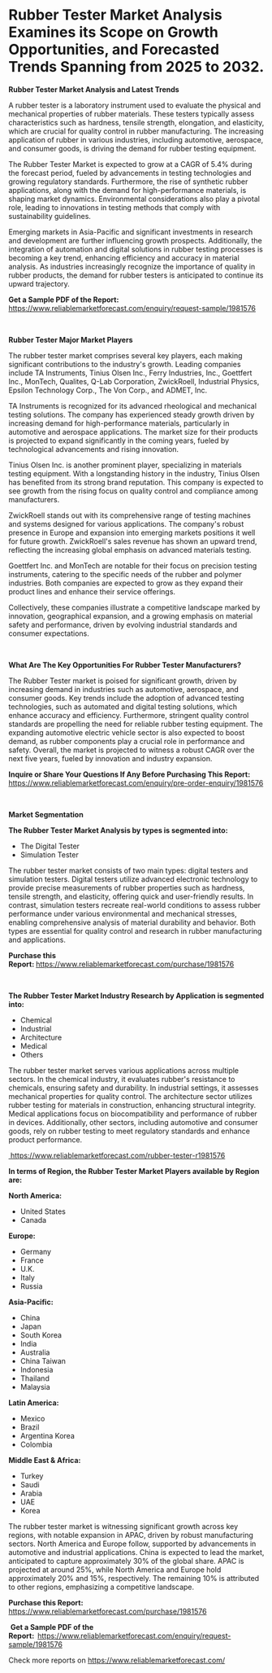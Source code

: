 <p><h1>Rubber Tester Market Analysis Examines its Scope on Growth Opportunities, and Forecasted Trends Spanning from 2025 to 2032.</h1></p><p><strong>Rubber Tester Market Analysis and Latest Trends</strong></p>
<p><p>A rubber tester is a laboratory instrument used to evaluate the physical and mechanical properties of rubber materials. These testers typically assess characteristics such as hardness, tensile strength, elongation, and elasticity, which are crucial for quality control in rubber manufacturing. The increasing application of rubber in various industries, including automotive, aerospace, and consumer goods, is driving the demand for rubber testing equipment.</p><p>The Rubber Tester Market is expected to grow at a CAGR of 5.4% during the forecast period, fueled by advancements in testing technologies and growing regulatory standards. Furthermore, the rise of synthetic rubber applications, along with the demand for high-performance materials, is shaping market dynamics. Environmental considerations also play a pivotal role, leading to innovations in testing methods that comply with sustainability guidelines.</p><p>Emerging markets in Asia-Pacific and significant investments in research and development are further influencing growth prospects. Additionally, the integration of automation and digital solutions in rubber testing processes is becoming a key trend, enhancing efficiency and accuracy in material analysis. As industries increasingly recognize the importance of quality in rubber products, the demand for rubber testers is anticipated to continue its upward trajectory.</p></p>
<p><strong>Get a Sample PDF of the Report:&nbsp;</strong> <a href="https://www.reliablemarketforecast.com/enquiry/request-sample/1981576?utm_campaign=2723&utm_medium=2&utm_source=Github&utm_content=ia&utm_term=10042025&utm_id=rubber-tester">https://www.reliablemarketforecast.com/enquiry/request-sample/1981576</a></p>
<p>&nbsp;</p>
<p><strong>Rubber Tester Major Market Players</strong></p>
<p><p>The rubber tester market comprises several key players, each making significant contributions to the industry's growth. Leading companies include TA Instruments, Tinius Olsen Inc., Ferry Industries, Inc., Goettfert Inc., MonTech, Qualites, Q-Lab Corporation, ZwickRoell, Industrial Physics, Epsilon Technology Corp., The Von Corp., and ADMET, Inc.</p><p>TA Instruments is recognized for its advanced rheological and mechanical testing solutions. The company has experienced steady growth driven by increasing demand for high-performance materials, particularly in automotive and aerospace applications. The market size for their products is projected to expand significantly in the coming years, fueled by technological advancements and rising innovation.</p><p>Tinius Olsen Inc. is another prominent player, specializing in materials testing equipment. With a longstanding history in the industry, Tinius Olsen has benefited from its strong brand reputation. This company is expected to see growth from the rising focus on quality control and compliance among manufacturers.</p><p>ZwickRoell stands out with its comprehensive range of testing machines and systems designed for various applications. The company's robust presence in Europe and expansion into emerging markets positions it well for future growth. ZwickRoell's sales revenue has shown an upward trend, reflecting the increasing global emphasis on advanced materials testing.</p><p>Goettfert Inc. and MonTech are notable for their focus on precision testing instruments, catering to the specific needs of the rubber and polymer industries. Both companies are expected to grow as they expand their product lines and enhance their service offerings.</p><p>Collectively, these companies illustrate a competitive landscape marked by innovation, geographical expansion, and a growing emphasis on material safety and performance, driven by evolving industrial standards and consumer expectations.</p></p>
<p>&nbsp;</p>
<p><strong>What Are The Key Opportunities For Rubber Tester Manufacturers?</strong></p>
<p><p>The Rubber Tester market is poised for significant growth, driven by increasing demand in industries such as automotive, aerospace, and consumer goods. Key trends include the adoption of advanced testing technologies, such as automated and digital testing solutions, which enhance accuracy and efficiency. Furthermore, stringent quality control standards are propelling the need for reliable rubber testing equipment. The expanding automotive electric vehicle sector is also expected to boost demand, as rubber components play a crucial role in performance and safety. Overall, the market is projected to witness a robust CAGR over the next five years, fueled by innovation and industry expansion.</p></p>
<p><strong>Inquire or Share Your Questions If Any Before Purchasing This Report:</strong> <a href="https://www.reliablemarketforecast.com/enquiry/pre-order-enquiry/1981576?utm_campaign=2723&utm_medium=2&utm_source=Github&utm_content=ia&utm_term=10042025&utm_id=rubber-tester">https://www.reliablemarketforecast.com/enquiry/pre-order-enquiry/1981576</a></p>
<p>&nbsp;</p>
<p><strong>Market Segmentation</strong></p>
<p><strong>The Rubber Tester Market Analysis by types is segmented into:</strong></p>
<p><ul><li>The Digital Tester</li><li>Simulation Tester</li></ul></p>
<p><p>The rubber tester market consists of two main types: digital testers and simulation testers. Digital testers utilize advanced electronic technology to provide precise measurements of rubber properties such as hardness, tensile strength, and elasticity, offering quick and user-friendly results. In contrast, simulation testers recreate real-world conditions to assess rubber performance under various environmental and mechanical stresses, enabling comprehensive analysis of material durability and behavior. Both types are essential for quality control and research in rubber manufacturing and applications.</p></p>
<p><strong>Purchase this Report:&nbsp;</strong><a href="https://www.reliablemarketforecast.com/purchase/1981576?utm_campaign=2723&utm_medium=2&utm_source=Github&utm_content=ia&utm_term=10042025&utm_id=rubber-tester">https://www.reliablemarketforecast.com/purchase/1981576</a></p>
<p>&nbsp;</p>
<p><strong>The Rubber Tester Market Industry Research by Application is segmented into:</strong></p>
<p><ul><li>Chemical</li><li>Industrial</li><li>Architecture</li><li>Medical</li><li>Others</li></ul></p>
<p><p>The rubber tester market serves various applications across multiple sectors. In the chemical industry, it evaluates rubber's resistance to chemicals, ensuring safety and durability. In industrial settings, it assesses mechanical properties for quality control. The architecture sector utilizes rubber testing for materials in construction, enhancing structural integrity. Medical applications focus on biocompatibility and performance of rubber in devices. Additionally, other sectors, including automotive and consumer goods, rely on rubber testing to meet regulatory standards and enhance product performance.</p></p>
<p><a href="https://www.reliablemarketforecast.com/rubber-tester-r1981576?utm_campaign=2723&utm_medium=2&utm_source=Github&utm_content=ia&utm_term=10042025&utm_id=rubber-tester">&nbsp;https://www.reliablemarketforecast.com/rubber-tester-r1981576</a></p>
<p><strong>In terms of Region, the Rubber Tester Market Players available by Region are:</strong></p>
<p>
    <p> <strong> North America: </strong>
        <ul>
            <li>United States</li>
            <li>Canada</li>
        </ul>
        </p> 
    <p> <strong> Europe: </strong>
        <ul>
            <li>Germany</li>
            <li>France</li>
            <li>U.K.</li>
            <li>Italy</li>
            <li>Russia</li>
        </ul>
        </p> 
    <p> <strong> Asia-Pacific: </strong>
        <ul>
            <li>China</li>
            <li>Japan</li>
            <li>South Korea</li>
            <li>India</li>
            <li>Australia</li>
            <li>China Taiwan</li>
            <li>Indonesia</li>
            <li>Thailand</li>
            <li>Malaysia</li>
        </ul>
        </p> 
    <p> <strong> Latin America: </strong>
        <ul>
            <li>Mexico</li>
            <li>Brazil</li>
            <li>Argentina Korea</li>
            <li>Colombia</li>
        </ul>
        </p> 
    <p> <strong> Middle East & Africa: </strong>
        <ul>
            <li>Turkey</li>
            <li>Saudi</li>
            <li>Arabia</li>
            <li>UAE</li>
            <li>Korea</li>
        </ul>
    </p>
    </p>
<p><p>The rubber tester market is witnessing significant growth across key regions, with notable expansion in APAC, driven by robust manufacturing sectors. North America and Europe follow, supported by advancements in automotive and industrial applications. China is expected to lead the market, anticipated to capture approximately 30% of the global share. APAC is projected at around 25%, while North America and Europe hold approximately 20% and 15%, respectively. The remaining 10% is attributed to other regions, emphasizing a competitive landscape.</p></p>
<p><strong>Purchase this Report: </strong><a href="https://www.reliablemarketforecast.com/purchase/1981576?utm_campaign=2723&utm_medium=2&utm_source=Github&utm_content=ia&utm_term=10042025&utm_id=rubber-tester">https://www.reliablemarketforecast.com/purchase/1981576</a></p>
<p>&nbsp;<strong>Get a Sample PDF of the Report:&nbsp;&nbsp;</strong><a href="https://www.reliablemarketforecast.com/enquiry/request-sample/1981576?utm_campaign=2723&utm_medium=2&utm_source=Github&utm_content=ia&utm_term=10042025&utm_id=rubber-tester">https://www.reliablemarketforecast.com/enquiry/request-sample/1981576</a></p>
<p><strong></strong></p>
<p>Check more reports on <a href="https://www.reliablemarketforecast.com/?utm_campaign=2723&utm_medium=2&utm_source=Github&utm_content=ia&utm_term=10042025&utm_id=rubber-tester">https://www.reliablemarketforecast.com/</a></p>